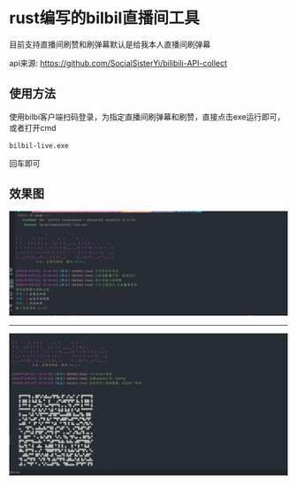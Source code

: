 # rust编写的bilbil直播间工具

目前支持直播间刷赞和刷弹幕默认是给我本人直播间刷弹幕

api来源: https://github.com/SocialSisterYi/bilibili-API-collect
## 使用方法

使用bilbi客户端扫码登录，为指定直播间刷弹幕和刷赞，直接点击exe运行即可，或者打开cmd

```chatinput
bilbil-live.exe
```
回车即可
## 效果图
![功能选择效果图](image/login.png)

---
![登录效果图](image/qrcode.png)

